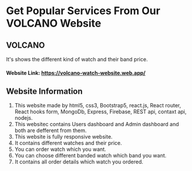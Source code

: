 # Get Popular Services From Our VOLCANO Website 


## VOLCANO
It's shows the different kind of watch and their band price.

#### Website Link: https://volcano-watch-website.web.app/

## Website Information
1. This website made by html5, css3, Bootstrap5, react.js, React router, React hooks form, MongoDb, Express, Firebase, REST api, contaxt api, nodejs.
2. This websitec contains Users dashboard and Admin dashboard and both are defferent from  them.
3. This website is fully responsive website.
4. It contains different watches and their price.
5. You can order watch which you want.
6. You can choose different banded watch which band you want.
7. It contains all order details which watch you ordered.
